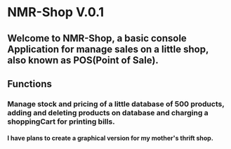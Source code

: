 # NMR-Shop V.0.1

## Welcome to NMR-Shop, a basic console Application for manage sales on a little shop, also known as POS(Point of Sale).


## Functions

### Manage stock and pricing of a little database of 500 products, adding and deleting products on database and charging a shoppingCart for printing bills.


#### I have plans to create a graphical version for my mother's thrift shop.
